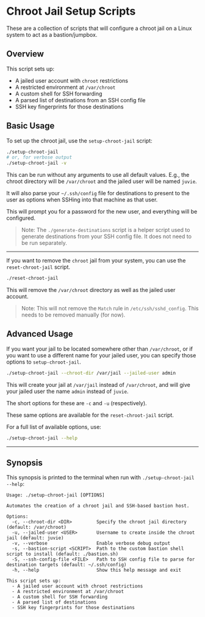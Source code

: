 # Chroot Jail Setup Scripts

These are a collection of scripts that will configure a chroot jail on a Linux system
to act as a bastion/jumpbox.  

## Overview

This script sets up:

- A jailed user account with `chroot` restrictions
- A restricted environment at `/var/chroot`
- A custom shell for SSH forwarding
- A parsed list of destinations from an SSH config file
- SSH key fingerprints for those destinations


## Basic Usage

To set up the chroot jail, use the `setup-chroot-jail` script:
```bash
./setup-chroot-jail
# or, for verbose output
./setup-chroot-jail -v
```
This can be run without any arguments to use all default values. E.g., the chroot
directory will be `/var/chroot` and the jailed user will be named `juvie`.  

It will also parse your `~/.ssh/config` file for destinations to present to the user
as options when SSHing into that machine as that user.  

This will prompt you for a password for the new user, and everything will be
configured.  

> Note: The `./generate-destinations` script is a helper script used to generate
> destinations from your SSH config file. It does not need to be run separately.  

---

If you want to remove the `chroot` jail from your system, you can use the
`reset-chroot-jail` script.  
```bash
./reset-chroot-jail
```

This will remove the `/var/chroot` directory as well as the jailed user account.  

> Note: This will not remove the `Match` rule in `/etc/ssh/sshd_config`. This needs
> to be removed manually (for now).  


## Advanced Usage

If you want your jail to be located somewhere other than `/var/chroot`, or if you
want to use a different name for your jailed user, you can specify those options to
`setup-chroot-jail`.  

```bash
./setup-chroot-jail --chroot-dir /var/jail --jailed-user admin
```

This will create your jail at `/var/jail` instead of `/var/chroot`, and will give
your jailed user the name `admin` instead of `juvie`.  

The short options for these are `-c` and `-u` (respectively).  

These same options are available for the `reset-chroot-jail` script.  

For a full list of available options, use:
```bash
./setup-chroot-jail --help
```

---

## Synopsis

This synopsis is printed to the terminal when run with `./setup-chroot-jail --help`: 

```text
Usage: ./setup-chroot-jail [OPTIONS]

Automates the creation of a chroot jail and SSH-based bastion host.

Options:
  -c, --chroot-dir <DIR>         Specify the chroot jail directory (default: /var/chroot)
  -u, --jailed-user <USER>       Username to create inside the chroot jail (default: juvie)
  -v, --verbose                  Enable verbose debug output
  -s, --bastion-script <SCRIPT>  Path to the custom bastion shell script to install (default: ./bastion.sh)
  -S, --ssh-config-file <FILE>   Path to SSH config file to parse for destination targets (default: ~/.ssh/config)
  -h, --help                     Show this help message and exit

This script sets up:
  - A jailed user account with chroot restrictions
  - A restricted environment at /var/chroot
  - A custom shell for SSH forwarding
  - A parsed list of destinations
  - SSH key fingerprints for those destinations

```


